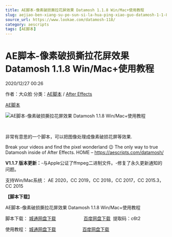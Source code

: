 ```yaml
---
title: AE脚本-像素破损撕拉花屏效果 Datamosh 1.1.8 Win/Mac+使用教程
slug: aejiao-ben-xiang-su-po-sun-si-la-hua-ping-xiao-guo-datamosh-1-1-8-win-mac-shi-yong-jiao-cheng
source_url: https://www.lookae.com/datamosh-118/
category: aescripts
tags: [AE脚本]
---
```

# AE脚本-像素破损撕拉花屏效果 Datamosh 1.1.8 Win/Mac+使用教程

2020/12/27 00:26

作者：大众脸
分类：[AE脚本](https://www.lookae.com/after-effects/aescripts/) / [After Effects](https://www.lookae.com/after-effects/)

[AE脚本](https://www.lookae.com/tag/ae%e8%84%9a%e6%9c%ac/)

![AE脚本-像素破损撕拉花屏效果 Datamosh 1.1.8 Win/Mac+使用教程](https://www.lookae.com/wp-content/uploads/2018/07/Datamosh.jpg "AE脚本-像素破损撕拉花屏效果 Datamosh 1.1.8 Win/Mac+使用教程-LookAE.com")

[﻿](https://cloud.video.taobao.com//play/u/705956171/p/1/e/6/t/1/50214370933.mp4?_=1")

非常有意思的一个脚本，可以把图像处理成像素破损花屏等效果.

Break your videos and find the pixel wonderland 😉 The only way to true Datamosh inside of After Effects. HOME – https://aescripts.com/datamosh/

**V1.1.7 版本更新：**-与Apple公证了ffmpeg二进制文件。-修复了永久更新通知的问题。

支持Win/Mac系统： AE 2020，CC 2019，CC 2018，CC 2017，CC 2015.3，CC 2015

**【脚本下载】**

AE脚本-像素破损撕拉花屏效果 Datamosh 1.1.8 Win/Mac+使用教程

脚本下载： [城通网盘下载](https://089u.com/file/680462-477403386)                      [百度网盘下载](https://pan.baidu.com/s/1ZMXJ8R7NlnN6JIlcpoOtyg)  提取码：c6t2

使用教程： [城通网盘下载](https://lookae.ctfile.com/fs/680462-300610585)                     [百度网盘下载](https://pan.baidu.com/s/1DgbD3wsE2AWo5fh4NC0_Ew)
